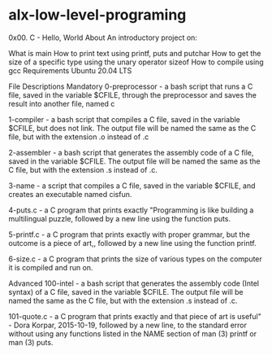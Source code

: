 # alx-low-level-programing
0x00. C - Hello, World
About
An introductory project on:

What is main
How to print text using printf, puts and putchar
How to get the size of a specific type using the unary operator sizeof
How to compile using gcc
Requirements
Ubuntu 20.04 LTS

File Descriptions
Mandatory
0-preprocessor - a bash script that runs a C file, saved in the variable $CFILE, through the preprocessor and saves the result into another file, named c

1-compiler - a bash script that compiles a C file, saved in the variable $CFILE, but does not link. The output file will be named the same as the C file, but with the extension .o instead of .c

2-assembler - a bash script that generates the assembly code of a C file, saved in the variable $CFILE. The output file will be named the same as the C file, but with the extension .s instead of .c.

3-name - a script that compiles a C file, saved in the variable $CFILE, and creates an executable named cisfun.

4-puts.c - a C program that prints exactly "Programming is like building a multilingual puzzle, followed by a new line using the function puts.

5-printf.c - a C program that prints exactly with proper grammar, but the outcome is a piece of art,, followed by a new line using the function printf.

6-size.c - a C program that prints the size of various types on the computer it is compiled and run on.

Advanced
100-intel - a bash script that generates the assembly code (Intel syntax) of a C file, saved in the variable $CFILE. The output file will be named the same as the C file, but with the extension .s instead of .c.

101-quote.c - a C program that prints exactly and that piece of art is useful" - Dora Korpar, 2015-10-19, followed by a new line, to the standard error without using any functions listed in the NAME section of man (3) printf or man (3) puts.
